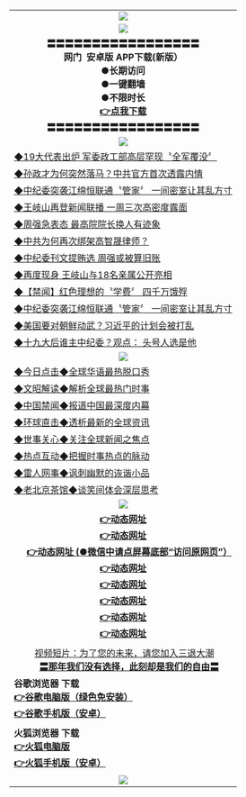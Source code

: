 <table>
  <tr>
  <td align=center><img src="https://github.com/gyhhx/image-upload/blob/master/%E7%BD%91%E9%97%A8%E5%BE%AE%E4%BF%A1%E4%BD%BF%E7%94%A8%E8%AF%B4%E6%98%8E-new.jpg" />
  </td>
  </tr>
  <tr>
    <td align=center><img src="https://github.com/gyhhx/image-upload/blob/master/gy1-wxsm.png" /></td>
  </tr>
   <tr>
    <td align=center>
 <b>〓〓〓〓〓〓〓〓〓〓〓〓〓〓〓〓〓<br/>网门  安卓版 APP下载(新版）<br/> ●长期访问<br/> ●一键翻墙<br/>  ●不限时长<br/> 
 <a href="https://t.cn/Rp76JtG">👉<b>点我下载</a><br/>〓〓〓〓〓〓〓〓〓〓〓〓〓〓〓〓〓<br/>
    </td>
    </tr>
   <tr>
    <td align=center><img src="https://github.com/gyhhx/image-upload/blob/master/yaowen.jpg" /></td>
  </tr>
  <tr>
<td align=left>
<a href="http://e55709840.ds.balticexperts.eu?c831498&from=gyeu">◆19大代表出炉 军委政工部高层罕现〝全军覆没〞</a><br/>
</td>
   </tr>
 <tr>
<td align=left>
<a href="http://5e5709841.ds.balticexperts.eu?c831543&from=gyeu">◆孙政才为何突然落马？中共官方首次透露内情</a><br/>
</td>
  </tr>
   <tr>
<td align=left>
<a href="http://55e709842.ds.balticexperts.eu?c831544&from=gyeu">◆中纪委突袭江绵恒联通〝管家〞 一间密室让其乱方寸</a><br/>
</td>
   </tr>
   <tr>
<td align=left>
<a href="http://55709e843.ds.balticexperts.eu?c831512&from=gyeu">◆王岐山再登新闻联播 一周三次高密度露面</a><br/>
</td>
 </tr>
   <tr>
<td align=left>
<a href="http://553709844.ds.balticexperts.eu?c831472&from=gyeu">◆周强急表态 最高院院长换人有迹象</a><br/>
</td>
   </tr>
    <tr>
<td align=left>
<a href="http://557049845.ds.balticexperts.eu?c831471&from=gyeu">◆中共为何再次绑架高智晟律师？</a><br/>
</td>
   </tr>
    <tr>
<td align=left>
<a href="http://55729846.ds.balticexperts.eu?c831464&from=gyeu">◆中纪委刊文提贿选 周强或被算旧账</a><br/>
</td>
   </tr>
 <tr>
<td align=left>
<a href="http://55739847.ds.balticexperts.eu?c831323&from=gyeu">◆再度现身 王岐山与18名亲属公开亮相</a><br/>
</td>
   </tr> 
   <tr>
<td align=left>
<a href="http://55709410.ds.balticexperts.eu?c816833_2_1063&from=gyeu">◆【禁闻】红色理想的〝学费〞 四千万饿殍</a><br/>
 </td>
 </tr>
<tr>
<td align=left>
<a href="http://557015840.ds.balticexperts.eu?c831544&from=gyeu">◆中纪委突袭江绵恒联通〝管家〞 一间密室让其乱方寸</a><br/>
</td>
   </tr>
   <tr>
<td align=left>
<a href="http://55109860.ds.balticexperts.eu?c831518&from=gyeu">◆美国要对朝鲜动武？习近平的计划会被打乱</a><br/>
</td>
  </tr> 
    <tr>
<td align=left>
<a href="http://557032240.ds.balticexperts.eu?c831556&from=gyeu">◆十九大后谁主中纪委？观点： 头号人选是他</a><br/>
</td>
   </tr>
    <td align=center><img src="https://github.com/gyhhx/image-upload/blob/master/shipin.jpg" /></td>
  </tr>
 <tr>
   <td align=left> 
<a href="http://5519840.ds.balticexperts.eu?c816850&from=gyeu">◆今日点击◆全球华语最热脱口秀</a><br/>
    </td>
  </tr>
  <tr>
   <td align=left>
<a href="http://5570440.ds.balticexperts.eu?c816857&from=gyeu">◆文昭解读◆解析全球最热门时事</a><br/>
    </td>
  </tr>
  <tr>
  <td align=left>
<a href="http://5570340.ds.balticexperts.eu?c816860&from=gyeu">◆中国禁闻◆报道中国最深度内幕</a><br/>
   </tr>
  <tr>
     <td align=left>
<a href="http://51709840.ds.balticexperts.eu?c816855&from=gyeu">◆环球直击◆透析最新的全球资讯</a><br/>
   </tr>
   <tr>
      <td align=left>
<a href="http://55709280.ds.balticexperts.eu?c816851&from=gyeu">◆世事关心◆关注全球新闻之焦点</a><br/>
   </tr>
   <tr>
     <td align=left>
<a href="http://5579340.ds.balticexperts.eu?c816852&from=gyeu">◆热点互动◆把握时事热点的脉动</a><br/>
   </tr>
   <tr>
      <td align=left>
<a href="http://5570010.ds.balticexperts.eu?c816694&from=gyeu">◆雷人网事◆讽刺幽默的诙谐小品</a><br/>
   </tr>
   <tr>
    <td align=left>
<a href="http://55775840.ds.balticexperts.eu?c816650&from=gyeu">◆老北京茶馆◆谈笑间体会深层思考</a><br/>
   </tr>
    <tr>
    <td align=center><img src="https://github.com/gyhhx/image-upload/blob/master/tongdao2.jpg" /></td>
  </tr>
    <tr>
      <td align=center>
      <a href="https://s3-eu-west-1.amazonaws.com/ogatei/oGate.htm?from=gygit6"><b>👉动态网址</b></a><br/>
      <a href="https://s3.amazonaws.com/ogate/oGate.htm?from=gygit2"><b>👉动态网址</b></a><br/>
      <a href="https://s3-us-west-1.amazonaws.com/ogaten/oGate.htm?from=gygit1"><b>👉动态网址 (●微信中请点屏幕底部“访问原网页”）</b></a><br/>
 <a href="https://s3.ca-central-1.amazonaws.com/ogatec/oGate.htm?from=gygitc"><b>👉动态网址</b></a><br/>
      <a href="https://s3.us-east-2.amazonaws.com/ogateh/oGate.htm?from=oGate"><b>👉动态网址</a><br/>
      <a href="https://s3.ap-northeast-2.amazonaws.com/ogates/oGate.htm?from=oGate"><b>👉动态网址</a><br/>
      <a href="https://s3.eu-central-1.amazonaws.com/ogatef/oGate.htm?from=oGate"><b>👉动态网址</a><br/>
      <a href="https://s3.ap-south-1.amazonaws.com/ogatem/oGate.htm?from=oGate"><b>👉动态网址</a><br/>
    </td>
  </tr>
  <tr>
  <td align=center>
  <a href="http://255709842.ds.balticexperts.eu?c816846_2_1&from=STgyeu">视频短片：为了您的未来，请您加入三退大潮</a><br/>
      <a href="http://25570982.ds.balticexperts.eu?ogST.aspx&from=STgyeu"><b>〓那年我们没有选择，此刻却是我们的自由〓<br/></a>
      </td>
  </tr>
 
   <tr>
    <td align=left>
<b>谷歌浏览器 下载<br/>
<a href="http://uee.me/efvP">👉谷歌电脑版（绿色免安装）</a><br/>
<a href="http://uee.me/efvV">👉谷歌手机版（安卓）</a>
</td>
  </tr>
  <tr>
    <td align=left>
<b>火狐浏览器 下载<br/>
<a href="http://uee.me/efuQ">👉火狐电脑版</a><br/>
<a href="http://uee.me/efvB">👉火狐手机版（安卓）</a>
</td>
  </tr>
   <tr>
    <td align=center><img src="https://cloud.githubusercontent.com/assets/11880933/15631437/70d0a74e-259d-11e6-946f-6237b4b657bd.jpg"/></td>
  </tr>
</table>   
